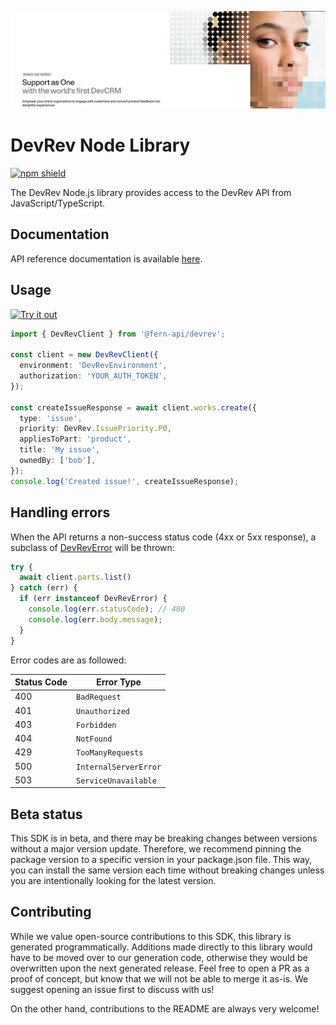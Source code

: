 ![devrev image](./static/hero.png)

# DevRev Node Library

[![npm shield](https://img.shields.io/npm/v/@fern-api/devrev)](https://www.npmjs.com/package/@fern-api/devrev)

The DevRev Node.js library provides access to the DevRev API from JavaScript/TypeScript.

## Documentation

API reference documentation is available [here](https://devrev.ai/docs/apis/methods#/).

## Usage

[![Try it out](https://developer.stackblitz.com/img/open_in_stackblitz.svg)](https://stackblitz.com/edit/typescript-example-using-sdk-built-with-fern-lxfqy2?file=app.ts)

```typescript
import { DevRevClient } from '@fern-api/devrev';

const client = new DevRevClient({
  environment: 'DevRevEnvironment',
  authorization: 'YOUR_AUTH_TOKEN',
});

const createIssueResponse = await client.works.create({
  type: 'issue',
  priority: DevRev.IssuePriority.P0,
  appliesToPart: 'product',
  title: 'My issue',
  ownedBy: ['bob'],
});
console.log('Created issue!', createIssueResponse);
```

## Handling errors

When the API returns a non-success status code (4xx or 5xx response), a subclass of [DevRevError](https://github.com/fern-devrev/devrev-node/blob/main/src/errors/DevRevError.ts) will be thrown:

```ts
try {
  await client.parts.list()
} catch (err) {
  if (err instanceof DevRevError) {
    console.log(err.statusCode); // 400
    console.log(err.body.message);
  }
}
```

Error codes are as followed:

| Status Code | Error Type                 |
| ----------- | -------------------------- |
| 400         | `BadRequest`               |
| 401         | `Unauthorized`             |
| 403         | `Forbidden`                |
| 404         | `NotFound`                 |
| 429         | `TooManyRequests`          |
| 500         | `InternalServerError`      |
| 503         | `ServiceUnavailable`       |

## Beta status

This SDK is in beta, and there may be breaking changes between versions without a major version update. Therefore, we recommend pinning the package version to a specific version in your package.json file. This way, you can install the same version each time without breaking changes unless you are intentionally looking for the latest version.

## Contributing

While we value open-source contributions to this SDK, this library is generated programmatically. Additions made directly to this library would have to be moved over to our generation code, otherwise they would be overwritten upon the next generated release. Feel free to open a PR as a proof of concept, but know that we will not be able to merge it as-is. We suggest opening an issue first to discuss with us!

On the other hand, contributions to the README are always very welcome!
